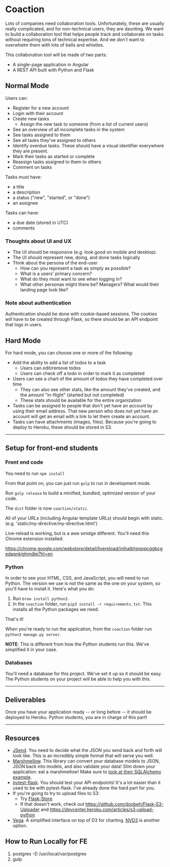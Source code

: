 # Coaction

Lots of companies need collaboration tools. Unfortunately, these are usually really complicated, and for non-technical users, they are daunting. We want to build a collaboration tool that helps people track and collaborate on tasks without requiring tons of technical expertise. And we _don't_ want to overwhelm them with lots of bells and whistles.

This collaboration tool will be made of two parts:

* A single-page application in Angular
* A REST API built with Python and Flask

## Normal Mode

Users can:

* Register for a new account
* Login with their account
* Create new tasks
  * Assign the new task to someone (from a list of current users)
* See an overview of all incomplete tasks in the system
* See tasks assigned to them
* See all tasks they've assigned to others
* Identify overdue tasks. These should have a visual identifier everywhere they are present.
* Mark their tasks as started or complete
* Reassign tasks assigned to them to others
* Comment on tasks

Tasks must have:

* a title
* a description
* a status ("new", "started", or "done")
* an assignee

Tasks can have:

* a due date (stored in UTC)
* comments

### Thoughts about UI and UX

* The UI should be responsive (e.g. look good on mobile and desktop).
* The UI should represent new, doing, and done tasks logically
* Think about the persona of the end-user
  * How can you represent a task as simply as possible?
  * What is a users' primary concern?
  * What do they most want to see when logging in?
  * What other personas might there be? Managers? What would their landing page look like?

### Note about authentication

Authentication should be done with cookie-based sessions. The cookies will have to be created through Flask, so there should be an API endpoint that logs in users.

## Hard Mode

For hard mode, you can choose one or more of the following:

* Add the ability to add a list of todos to a task
  * Users can edit/remove todos
  * Users can check off a todo in order to mark it as completed
* Users can see a chart of the amount of todos they have completed over time
  * They can also see other stats, like the amount they've created, and the amount "in-flight" (started but not completed)
  * These stats should be available for the entire organization
* Tasks can be assigned to people that don't yet have an account by using their email address. That new person who does not yet have an account will get an email with a link to let them create an account.
* Tasks can have attachments (images, files). Because you're going to deploy to Heroku, these should be stored in S3.

---

## Setup for front-end students

### Front end code

You need to run `npm install`

From that point on, you can just run `gulp` to run in development mode.

Run `gulp release` to build a minified, bundled, optimized version of your code.

The `dist` folder is now `coaction/static`.

All of your URLs (including Angular template URLs) should begin with static.
(e.g. 'static/my-directive/my-directive.html')

Live-reload is working, but is a wee smidge different. You'll need this Chrome
extension installed:

https://chrome.google.com/webstore/detail/livereload/jnihajbhpnppcggbcgedagnkighmdlei?hl=en

### Python

In order to see your HTML, CSS, and JavaScript, you will need to run Python. The version we use is not the same as the one on your system, so you'll have to install it. Here's what you do:

1. Run `brew install python3`.
2. In the `coaction` folder, run `pip3 install -r requirements.txt`. This installs all the Python packages we need.

That's it!

When you're ready to run the application, from the `coaction` folder run `python3 manage.py server`.

**NOTE**: This is different from how the Python students run this. We've simplified it in your case.

### Databases

You'll need a database for this project. We've set it up so it should be easy. The Python students on your project will be able to help you with this.

---

## Deliverables

Once you have your application ready -- or long before -- it should be deployed to Heroku. Python students, you are in charge of this part!

---

## Resources

* [JSend](http://labs.omniti.com/labs/jsend). You need to decide what the JSON you send back and forth will look like. This is an incredibly simple format that will serve you well.
* [Marshmellow](https://marshmallow.readthedocs.org/en/latest/). This library can convert your database models to JSON, JSON back into models, and also validate your data! Slim down your application: eat a marshmellow! Make sure to [look at their SQLAlchemy example](https://marshmallow.readthedocs.org/en/latest/examples.html#quotes-api-flask-sqlalchemy).
* [pytest-flask](https://pypi.python.org/pypi/pytest-flask). You should test your API endpoints! It's a lot easier than it used to be with pytest-flask. I've already done the hard part for you.
* If you're going to try to upload files to S3:
  * Try [Flask-Store](http://flask-store.soon.build/en/latest/)
  * If that doesn't work, check out https://github.com/doobeh/Flask-S3-Uploader and https://devcenter.heroku.com/articles/s3-upload-python
* [Vega](https://trifacta.github.io/vega/). A simplified interface on top of D3 for charting. [NVD3](http://nvd3.org/) is another option.

## How to Run Locally for FE

1. postgres -D /usr/local/var/postgres
2. gulp
